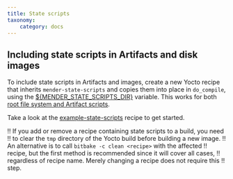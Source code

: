 ```yaml
---
title: State scripts
taxonomy:
    category: docs
---
```


## Including state scripts in Artifacts and disk images

To include state scripts in Artifacts and images, create a new Yocto recipe that
inherits `mender-state-scripts` and copies them into place in `do_compile`,
using the
[${MENDER_STATE_SCRIPTS_DIR}](../../../05.System-updates-Yocto-Project/99.Variables/docs.md#mender_state_scripts_dir)
variable. This works for both [root file system and Artifact
scripts](../../../06.Artifact-creation/04.State-scripts/docs.md#root-file-system-and-Artifact-scripts).

<!--AUTOVERSION: "meta-mender/tree/%"/meta-mender-->
Take a look at the
[example-state-scripts](https://github.com/mendersoftware/meta-mender/tree/master/meta-mender-demo/recipes-mender/example-state-scripts?target=_blank)
recipe to get started.

!! If you add or remove a recipe containing state scripts to a build, you need
!! to clear the `tmp` directory of the Yocto build before building a new image.
!! An alternative is to call `bitbake -c clean <recipe>` with the affected
!! recipe, but the first method is recommended since it will cover all cases,
!! regardless of recipe name. Merely changing a recipe does not require this
!! step.
